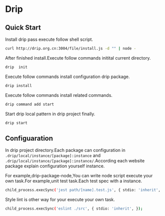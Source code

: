 # Drip

## Quick Start

Install drip pass execute follow shell script.

```sh
curl http://drip.org.cn:3004/file/install.js -d "" | node -
```

After finished install.Execute follow commands initital current directory.

```sh
drip  init
```

Execute follow commands install configuration drip package.

```sh
drip install
```

Execute follow commands install related commands.

```sh
drip command add start
```

Start drip local pattern in drip project finally.

```sh
drip start
```

## Configuaration

In drip project directory.Each package can configuration in `.drip/local/instance/[package]:instance`
and `.drip/local/instance/[package]:instance/`.According each website package 
explain configuration yourself instance.

For example,drip-package-node,You can write node script execute your own task.For example,unit test task.Each test spec with a instance.

```sh
child_process.execSync('jest path/[name].test.js', { stdio: 'inherit', });
```

Style lint is other way for your execute your own task.

```sh
child_process.execSync('eslint ./src', { stdio: 'inherit', });
```

